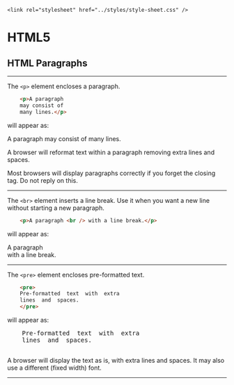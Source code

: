 <!DOCTYPE html>
<html lang="en-GB">
    <!-- notes-html by NewForester:  a series of notes on HTML5 written after studying the HTML Tutorial @ W3Schools -->

<head>
    <title>HTML5: Paragraphs</title>
    <meta charset="UTF-8" />
    <meta name="description" content="Notes on HTML5 made while following the HTML Tutorial @ W3Schools" />
    <meta name="keywords" content="HTML" />
    <meta name="author" content="NewForester" />
    <meta name="viewport" content="width=device-width, initial-scale=1.0" />

    <link rel="stylesheet" href="../styles/style-sheet.css" />
</head>

<body>

# HTML5

## HTML Paragraphs

<hr><!-- Paragraph Elements -->

The `<p>` element encloses a paragraph.

```html
    <p>A paragraph
    may consist of
    many lines.</p>
```

<p>will appear as:</p>
<div class=indent>
    <p>A paragraph
    may consist of
    many lines.</p>
</div>

A browser will reformat text within a paragraph removing extra lines and spaces.

Most browsers will display paragraphs correctly if you forget the closing tag.
Do not reply on this.


<hr><!-- Line Breaks -->

The `<br>` element inserts a line break.
Use it when you want a new line without starting a new paragraph.

```html
    <p>A paragraph <br /> with a line break.</p>
```

<p>will appear as:</p>
<div class=indent>
    <p>A paragraph <br /> with a line break.</p>
</div>


<hr><!-- Pre-formatted Text -->

The `<pre>` element encloses pre-formatted text.

```html
    <pre>
    Pre-formatted  text  with  extra
    lines  and  spaces.
    </pre>
```

<div><p>will appear as:</p>
<div class=noindent>
    <pre>
    Pre-formatted  text  with  extra
    lines  and  spaces.
    </pre>
</div>

A browser will display the text as is, with extra lines and spaces.
It may also use a different (fixed width) font.

<hr />

</body>
</html>
